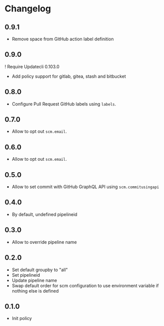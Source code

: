 # Changelog

## 0.9.1

* Remove space from GitHub action label definition

## 0.9.0

! Require Updatecli 0.103.0

* Add policy support for gitlab, gitea, stash and bitbucket

## 0.8.0

* Configure Pull Request GitHub labels using `labels`.

## 0.7.0

* Allow to opt out `scm.email`.

## 0.6.0

* Allow to opt out `scm.email`.

## 0.5.0

* Allow to set commit with GitHub GraphQL API using `scm.commitusingapi`

## 0.4.0

* By default, undefined pipelineid

## 0.3.0

* Allow to override pipeline name

## 0.2.0

* Set default groupby to "all"
* Set pipelineid
* Update pipeline name
* Swap default order for scm configuration to use environment variable if nothing else is defined

## 0.1.0

* Init policy
